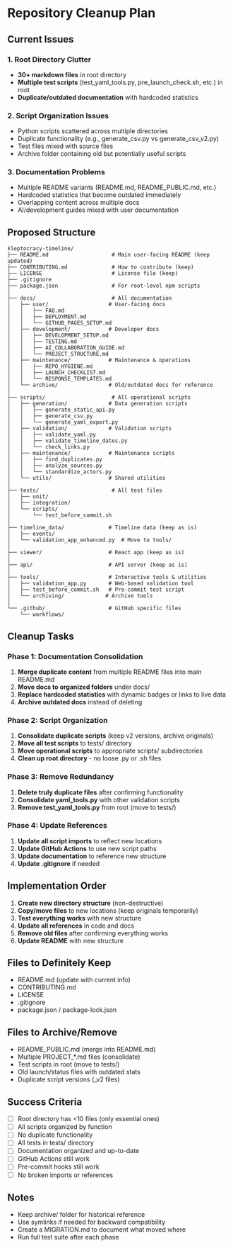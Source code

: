 # Repository Cleanup Plan

## Current Issues

### 1. Root Directory Clutter
- **30+ markdown files** in root directory
- **Multiple test scripts** (test_yaml_tools.py, pre_launch_check.sh, etc.) in root
- **Duplicate/outdated documentation** with hardcoded statistics

### 2. Script Organization Issues
- Python scripts scattered across multiple directories
- Duplicate functionality (e.g., generate_csv.py vs generate_csv_v2.py)
- Test files mixed with source files
- Archive folder containing old but potentially useful scripts

### 3. Documentation Problems
- Multiple README variants (README.md, README_PUBLIC.md, etc.)
- Hardcoded statistics that become outdated immediately
- Overlapping content across multiple docs
- AI/development guides mixed with user documentation

## Proposed Structure

```
kleptocracy-timeline/
├── README.md                    # Main user-facing README (keep updated)
├── CONTRIBUTING.md              # How to contribute (keep)
├── LICENSE                      # License file (keep)
├── .gitignore                  
├── package.json                 # For root-level npm scripts
│
├── docs/                        # All documentation
│   ├── user/                   # User-facing docs
│   │   ├── FAQ.md
│   │   ├── DEPLOYMENT.md
│   │   └── GITHUB_PAGES_SETUP.md
│   ├── development/            # Developer docs
│   │   ├── DEVELOPMENT_SETUP.md
│   │   ├── TESTING.md
│   │   ├── AI_COLLABORATION_GUIDE.md
│   │   └── PROJECT_STRUCTURE.md
│   ├── maintenance/            # Maintenance & operations
│   │   ├── REPO_HYGIENE.md
│   │   ├── LAUNCH_CHECKLIST.md
│   │   └── RESPONSE_TEMPLATES.md
│   └── archive/                # Old/outdated docs for reference
│
├── scripts/                     # All operational scripts
│   ├── generation/             # Data generation scripts
│   │   ├── generate_static_api.py
│   │   ├── generate_csv.py
│   │   └── generate_yaml_export.py
│   ├── validation/             # Validation scripts
│   │   ├── validate_yaml.py
│   │   ├── validate_timeline_dates.py
│   │   └── check_links.py
│   ├── maintenance/            # Maintenance scripts
│   │   ├── find_duplicates.py
│   │   ├── analyze_sources.py
│   │   └── standardize_actors.py
│   └── utils/                  # Shared utilities
│
├── tests/                       # All test files
│   ├── unit/
│   ├── integration/
│   └── scripts/
│       └── test_before_commit.sh
│
├── timeline_data/              # Timeline data (keep as is)
│   ├── events/
│   └── validation_app_enhanced.py  # Move to tools/
│
├── viewer/                     # React app (keep as is)
│
├── api/                        # API server (keep as is)
│
├── tools/                      # Interactive tools & utilities
│   ├── validation_app.py       # Web-based validation tool
│   ├── test_before_commit.sh   # Pre-commit test script
│   └── archiving/             # Archive tools
│
└── .github/                    # GitHub specific files
    └── workflows/
```

## Cleanup Tasks

### Phase 1: Documentation Consolidation
1. **Merge duplicate content** from multiple README files into main README.md
2. **Move docs to organized folders** under docs/
3. **Replace hardcoded statistics** with dynamic badges or links to live data
4. **Archive outdated docs** instead of deleting

### Phase 2: Script Organization
1. **Consolidate duplicate scripts** (keep v2 versions, archive originals)
2. **Move all test scripts** to tests/ directory
3. **Move operational scripts** to appropriate scripts/ subdirectories
4. **Clean up root directory** - no loose .py or .sh files

### Phase 3: Remove Redundancy
1. **Delete truly duplicate files** after confirming functionality
2. **Consolidate yaml_tools.py** with other validation scripts
3. **Remove test_yaml_tools.py** from root (move to tests/)

### Phase 4: Update References
1. **Update all script imports** to reflect new locations
2. **Update GitHub Actions** to use new script paths
3. **Update documentation** to reference new structure
4. **Update .gitignore** if needed

## Implementation Order

1. **Create new directory structure** (non-destructive)
2. **Copy/move files** to new locations (keep originals temporarily)
3. **Test everything works** with new structure
4. **Update all references** in code and docs
5. **Remove old files** after confirming everything works
6. **Update README** with new structure

## Files to Definitely Keep

- README.md (update with current info)
- CONTRIBUTING.md
- LICENSE
- .gitignore
- package.json / package-lock.json

## Files to Archive/Remove

- README_PUBLIC.md (merge into README.md)
- Multiple PROJECT_*.md files (consolidate)
- Test scripts in root (move to tests/)
- Old launch/status files with outdated stats
- Duplicate script versions (_v2 files)

## Success Criteria

- [ ] Root directory has <10 files (only essential ones)
- [ ] All scripts organized by function
- [ ] No duplicate functionality
- [ ] All tests in tests/ directory
- [ ] Documentation organized and up-to-date
- [ ] GitHub Actions still work
- [ ] Pre-commit hooks still work
- [ ] No broken imports or references

## Notes

- Keep archive/ folder for historical reference
- Use symlinks if needed for backward compatibility
- Create a MIGRATION.md to document what moved where
- Run full test suite after each phase